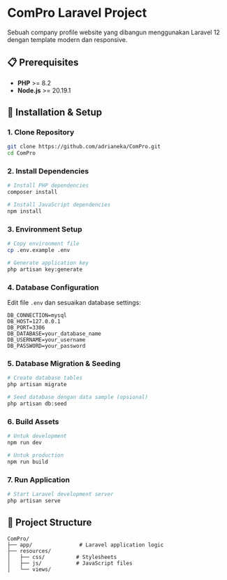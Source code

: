 # ComPro Laravel Project

Sebuah company profile website yang dibangun menggunakan Laravel 12 dengan template modern dan responsive.

## 📋 Prerequisites
- **PHP** >= 8.2
- **Node.js** >= 20.19.1

## 🚀 Installation & Setup

### 1. Clone Repository
```bash
git clone https://github.com/adrianeka/ComPro.git
cd ComPro
```

### 2. Install Dependencies
```bash
# Install PHP dependencies
composer install

# Install JavaScript dependencies  
npm install
```

### 3. Environment Setup
```bash
# Copy environment file
cp .env.example .env

# Generate application key
php artisan key:generate
```

### 4. Database Configuration
Edit file `.env` dan sesuaikan database settings:
```env
DB_CONNECTION=mysql
DB_HOST=127.0.0.1
DB_PORT=3306
DB_DATABASE=your_database_name
DB_USERNAME=your_username
DB_PASSWORD=your_password
```

### 5. Database Migration & Seeding
```bash
# Create database tables
php artisan migrate

# Seed database dengan data sample (opsional)
php artisan db:seed
```

### 6. Build Assets
```bash
# Untuk development
npm run dev

# Untuk production
npm run build
```

### 7. Run Application
```bash
# Start Laravel development server
php artisan serve
```

## 📁 Project Structure

```
ComPro/
├── app/               # Laravel application logic
├── resources/
│   ├── css/          # Stylesheets
│   ├── js/           # JavaScript files
│   └── views/        
